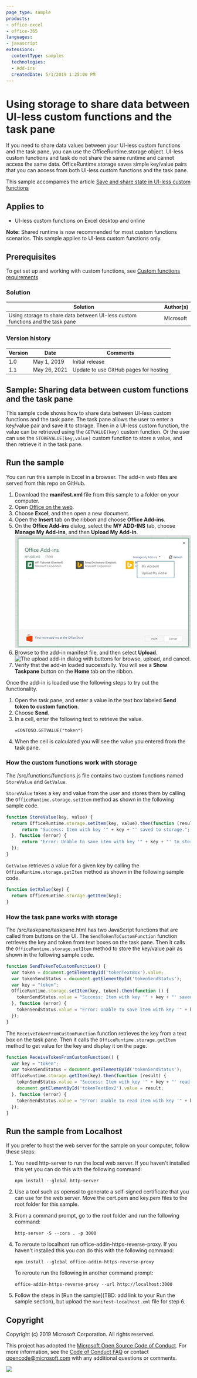 ```yaml
---
page_type: sample
products:
- office-excel
- office-365
languages:
- javascript
extensions:
  contentType: samples
  technologies:
  - Add-ins
  createdDate: 5/1/2019 1:25:00 PM
---
```


# Using storage to share data between UI-less custom functions and the task pane

If you need to share data values between your UI-less custom functions and the task pane, you can use the OfficeRuntime.storage object. UI-less custom functions and task do not share the same runtime and cannot access the same data. OfficeRuntime.storage saves simple key/value pairs that you can access from both UI-less custom functions and the task pane.

This sample accompanies the article [Save and share state in UI-less custom functions](https://docs.microsoft.com/office/dev/add-ins/excel/custom-functions-save-state)

## Applies to

- UI-less custom functions on Excel desktop and online

**Note:** Shared runtime is now recommended for most custom functions scenarios. This sample applies to UI-less custom functions only. 

## Prerequisites

To get set up and working with custom functions, see [Custom functions requirements](https://docs.microsoft.com/office/dev/add-ins/excel/custom-functions-requirements)

### Solution ###

Solution | Author(s)
---------|----------
Using storage to share data between UI-less custom functions and the task pane | Microsoft

### Version history ###

Version  | Date | Comments
---------| -----| --------
1.0  | May 1, 2019 | Initial release
1.1 | May 26, 2021 | Update to use GitHub pages for hosting

## Sample: Sharing data between custom functions and the task pane

This sample code shows how to share data between UI-less custom functions and the task pane. The task pane allows the user to enter a key/value pair and save it to storage. Then in a UI-less custom function, the value can be retrieved using the `GETVALUE(key)` custom function. Or the user can use the `STOREVALUE(key,value)` custom function to store a value, and then retrieve it in the task pane.

## Run the sample

You can run this sample in Excel in a browser. The add-in web files are served from this repo on GitHub.

1. Download the **manifest.xml** file from this sample to a folder on your computer.
1. Open [Office on the web](https://office.live.com/).
1. Choose **Excel**, and then open a new document.
1. Open the **Insert** tab on the ribbon and choose **Office Add-ins**.
1. On the **Office Add-ins** dialog, select the **MY ADD-INS** tab, choose **Manage My Add-ins**, and then **Upload My Add-in**.
   ![The Office Add-ins dialog with a drop-down in the upper right reading "Manage my add-ins" and a drop-down below it with the option "Upload My Add-in"](../../Samples/images/office-add-ins-my-account.png)
1. Browse to the add-in manifest file, and then select **Upload**.
   ![The upload add-in dialog with buttons for browse, upload, and cancel.
](../../Samples/images/upload-add-in.png)
1. Verify that the add-in loaded successfully. You will see a **Show Taskpane** button on the **Home** tab on the ribbon.

Once the add-in is loaded use the following steps to try out the functionality.

1. Open the task pane, and enter a value in the text box labeled **Send token to custom function**.
1. Choose **Send**.
1. In a cell, enter the following text to retrieve the value.
    ```
    =CONTOSO.GETVALUE("token")
    ```
1. When the cell is calculated you will see the value you entered from the task pane.

### How the custom functions work with storage

The /src/functions/functions.js file contains two custom functions named `StoreValue` and `GetValue`.

`StoreValue` takes a key and value from the user and stores them by calling the `OfficeRuntime.storage.setItem` method as shown in the following sample code.

```js
function StoreValue(key, value) {
  return OfficeRuntime.storage.setItem(key, value).then(function (result) {
      return "Success: Item with key '" + key + "' saved to storage.";
  }, function (error) {
      return "Error: Unable to save item with key '" + key + "' to storage. " + error;
  });
}
```

`GetValue` retrieves a value for a given key by calling the `OfficeRuntime.storage.getItem` method as shown in the following sample code.

```js
function GetValue(key) {
  return OfficeRuntime.storage.getItem(key);
}
```

### How the task pane works with storage

The /src/taskpane/taskpane.html has two JavaScript functions that are called from buttons on the UI. The `SendTokenToCustomFunction` function retrieves the key and token from text boxes on the task pane. Then it calls the `OfficeRuntime.storage.setItem` method to store the key/value pair as shown in the following sample code.

```js
function SendTokenToCustomFunction() {
  var token = document.getElementById('tokenTextBox').value;
  var tokenSendStatus = document.getElementById('tokenSendStatus');
  var key = "token";
  OfficeRuntime.storage.setItem(key, token).then(function () {
    tokenSendStatus.value = "Success: Item with key '" + key + "' saved to Storage.";
  }, function (error) {
    tokenSendStatus.value = "Error: Unable to save item with key '" + key + "' to Storage. " + error;
  });
}
```

The `ReceiveTokenFromCustomFunction` function retrieves the key from a text box on the task pane. Then it calls the `OfficeRuntime.storage.getItem` method to get value for the key and display it on the page.

```js
function ReceiveTokenFromCustomFunction() {
  var key = "token";
  var tokenSendStatus = document.getElementById('tokenSendStatus');
  OfficeRuntime.storage.getItem(key).then(function (result) {
    tokenSendStatus.value = "Success: Item with key '" + key + "' read from Storage.";
    document.getElementById('tokenTextBox2').value = result;
  }, function (error) {
    tokenSendStatus.value = "Error: Unable to read item with key '" + key + "' from Storage. " + error;
  });
}
```

## Run the sample from Localhost

If you prefer to host the web server for the sample on your computer, follow these steps:
1. You need http-server to run the local web server. If you haven't installed this yet you can do this with the following command:
    
    ```console
    npm install --global http-server
    ```
    
2. Use a tool such as openssl to generate a self-signed certificate that you can use for the web server. Move the cert.pem and key.pem files to the root folder for this sample.
3. From a command prompt, go to the root folder and run the following command:
    
    ```console
    http-server -S --cors . -p 3000
    ```
    
4. To reroute to localhost run office-addin-https-reverse-proxy. If you haven't installed this you can do this with the following command:
    
    ```console
    npm install --global office-addin-https-reverse-proxy
    ```
    
    To reroute run the following in another command prompt:
    
    ```console
    office-addin-https-reverse-proxy --url http://localhost:3000
    ```
    
5. Follow the steps in [Run the sample](TBD: add link to your Run the sample section), but upload the `manifest-localhost.xml` file for step 6.

## Copyright

Copyright (c) 2019 Microsoft Corporation. All rights reserved.

This project has adopted the [Microsoft Open Source Code of Conduct](https://opensource.microsoft.com/codeofconduct/). For more information, see the [Code of Conduct FAQ](https://opensource.microsoft.com/codeofconduct/faq/) or contact [opencode@microsoft.com](mailto:opencode@microsoft.com) with any additional questions or comments.

<img src="https://telemetry.sharepointpnp.com/pnp-officeaddins/excel-custom-functions/storage" />
